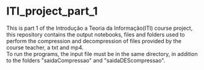 # ITI_project_part_1
This is part 1 of the Introdução a Teoria da Informação(ITI) course project, this repository contains the output notebooks, files and folders used to perform the compression and decompression of files provided by the course teacher, a txt and mp4.  
To run the programs, the input file must be in the same directory, in addition to the folders "saidaCompressao" and "saidaDEScompressao".
